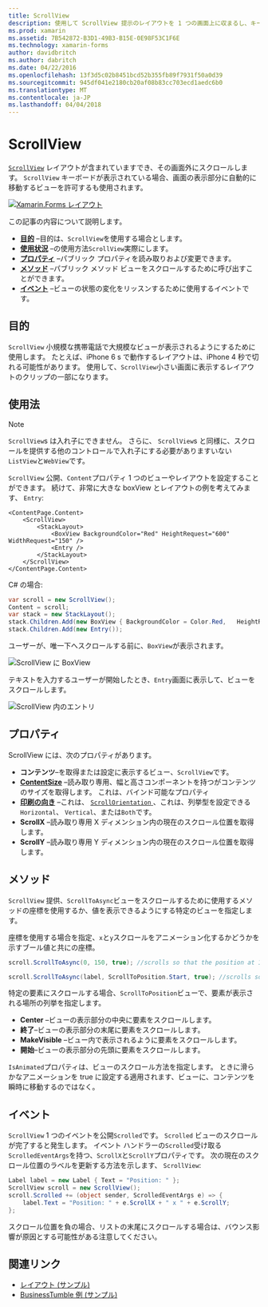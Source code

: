 ```yaml
---
title: ScrollView
description: 使用して ScrollView 提示のレイアウトを 1 つの画面上に収まるし、キーボードの領域を確保するコンテンツがあることはできません。
ms.prod: xamarin
ms.assetid: 7B542872-B3D1-49B3-B15E-0E98F53C1F6E
ms.technology: xamarin-forms
author: davidbritch
ms.author: dabritch
ms.date: 04/22/2016
ms.openlocfilehash: 13f3d5c02b8451bcd52b355fb89f7931f50a0d39
ms.sourcegitcommit: 945df041e2180cb20af08b83cc703ecd1aedc6b0
ms.translationtype: MT
ms.contentlocale: ja-JP
ms.lasthandoff: 04/04/2018
---
```

# <a name="scrollview"></a>ScrollView

[`ScrollView`](https://developer.xamarin.com/api/type/Xamarin.Forms.ScrollView/) レイアウトが含まれていますでき、その画面外にスクロールします。 `ScrollView` キーボードが表示されている場合、画面の表示部分に自動的に移動するビューを許可するも使用されます。

[![](scroll-view-images/layouts-sml.png "Xamarin.Forms レイアウト")](scroll-view-images/layouts.png#lightbox "Xamarin.Forms レイアウト")

この記事の内容について説明します。

- **[目的](#Purpose)** &ndash;目的は、`ScrollView`を使用する場合とします。
- **[使用状況](#Usage)** &ndash;の使用方法`ScrollView`実際にします。
- **[プロパティ](#Properties)** &ndash;パブリック プロパティを読み取りおよび変更できます。
- **[メソッド](#Methods)** &ndash;パブリック メソッド ビューをスクロールするために呼び出すことができます。
- **[イベント](#Events)** &ndash;ビューの状態の変化をリッスンするために使用するイベントです。

## <a name="purpose"></a>目的

`ScrollView` 小規模な携帯電話で大規模なビューが表示されるようにするために使用します。 たとえば、iPhone 6 s で動作するレイアウトは、iPhone 4 秒で切れる可能性があります。 使用して、`ScrollView`小さい画面に表示するレイアウトのクリップの一部になります。

## <a name="usage"></a>使用法

> [!NOTE]
> `ScrollView`s は入れ子にできません。 さらに、 `ScrollView`s と同様に、スクロールを提供する他のコントロールで入れ子にする必要がありますいない`ListView`と`WebView`です。

`ScrollView` 公開、`Content`プロパティ 1 つのビューやレイアウトを設定することができます。 続けて、非常に大きな boxView とレイアウトの例を考えてみます、 `Entry`:

```xaml
<ContentPage.Content>
    <ScrollView>
        <StackLayout>
            <BoxView BackgroundColor="Red" HeightRequest="600" WidthRequest="150" />
            <Entry />
        </StackLayout>
    </ScrollView>
</ContentPage.Content>
```

C# の場合:

```csharp
var scroll = new ScrollView();
Content = scroll;
var stack = new StackLayout();
stack.Children.Add(new BoxView { BackgroundColor = Color.Red,   HeightRequest = 600, WidthRequest = 600 });
stack.Children.Add(new Entry());
```

ユーザーが、唯一下へスクロールする前に、`BoxView`が表示されます。

![](scroll-view-images/scroll-start.png "ScrollView に BoxView")

テキストを入力するユーザーが開始したとき、`Entry`画面に表示して、ビューをスクロールします。

![](scroll-view-images/scroll-end.png "ScrollView 内のエントリ")

## <a name="properties"></a>プロパティ

ScrollView には、次のプロパティがあります。

- **コンテンツ**&ndash;を取得または設定に表示するビュー、`ScrollView`です。
- **[ContentSize](https://developer.xamarin.com/api/type/Xamarin.Forms.Size/)**  &ndash;読み取り専用、幅と高さコンポーネントを持つがコンテンツのサイズを取得します。 これは、バインド可能なプロパティ
- **[印刷の向き](https://developer.xamarin.com/api/type/Xamarin.Forms.ScrollOrientation/)** &ndash;これは、 [ `ScrollOrientation` ](https://developer.xamarin.com/api/type/Xamarin.Forms.ScrollOrientation/)、これは、列挙型を設定できる`Horizontal`、 `Vertical`、または`Both`です。
- **ScrollX** &ndash;読み取り専用 X ディメンション内の現在のスクロール位置を取得します。
- **ScrollY** &ndash;読み取り専用 Y ディメンション内の現在のスクロール位置を取得します。

## <a name="methods"></a>メソッド

`ScrollView` 提供、`ScrollToAsync`ビューをスクロールするために使用するメソッドの座標を使用するか、値を表示できるようにする特定のビューを指定します。

座標を使用する場合を指定、`x`と`y`スクロールをアニメーション化するかどうかを示すブール値と共にの座標。

```csharp
scroll.ScrollToAsync(0, 150, true); //scrolls so that the position at 150px from the top is visible

scroll.ScrollToAsync(label, ScrollToPosition.Start, true); //scrolls so that the label is at the start of the list
```

特定の要素にスクロールする場合、`ScrollToPosition`ビューで、要素が表示される場所の列挙を指定します。

- **Center** &ndash;ビューの表示部分の中央に要素をスクロールします。
- **終了**&ndash;ビューの表示部分の末尾に要素をスクロールします。
- **MakeVisible** &ndash;ビュー内で表示されるように要素をスクロールします。
- **開始**&ndash;ビューの表示部分の先頭に要素をスクロールします。

`IsAnimated`プロパティは、ビューのスクロール方法を指定します。 ときに滑らかなアニメーションを true に設定する適用されます、ビューに、コンテンツを瞬時に移動するのではなく。

## <a name="events"></a>イベント

`ScrollView` 1 つのイベントを公開`Scrolled`です。 `Scrolled` ビューのスクロールが完了すると発生します。 イベント ハンドラーの`Scrolled`受け取る`ScrolledEventArgs`を持つ、`ScrollX`と`ScrollY`プロパティです。 次の現在のスクロール位置のラベルを更新する方法を示します、 `ScrollView`:

```csharp
Label label = new Label { Text = "Position: " };
ScrollView scroll = new ScrollView();
scroll.Scrolled += (object sender, ScrolledEventArgs e) => {
    label.Text = "Position: " + e.ScrollX + " x " + e.ScrollY;
};
```

スクロール位置を負の場合、リストの末尾にスクロールする場合は、バウンス影響が原因とする可能性がある注意してください。


## <a name="related-links"></a>関連リンク

- [レイアウト (サンプル)](https://developer.xamarin.com/samples/xamarin-forms/UserInterface/Layout/)
- [BusinessTumble 例 (サンプル)](https://developer.xamarin.com/samples/xamarin-forms/UserInterface/BusinessTumble/)
